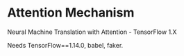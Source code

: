 # Attention Mechanism
Neural Machine Translation with Attention - TensorFlow 1.X

Needs TensorFlow==1.14.0, babel, faker.
